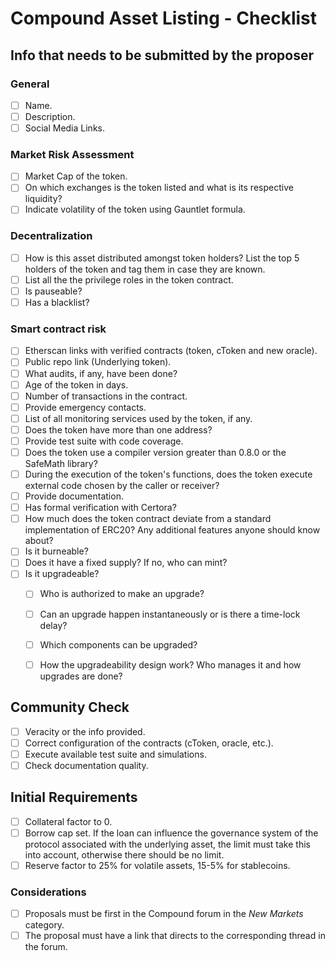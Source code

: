 # Compound Asset Listing - Checklist

## Info that needs to be submitted by the proposer

### General

- [ ] Name.
- [ ] Description.
- [ ] Social Media Links.

### Market Risk Assessment

- [ ] Market Cap of the token.
- [ ] On which exchanges is the token listed and what is its respective liquidity?
- [ ] Indicate volatility of the token using Gauntlet formula.

### Decentralization

- [ ] How is this asset distributed amongst token holders? List the top 5 holders of the token and tag them in case they are known.
- [ ] List all the the privilege roles in the token contract.
- [ ] Is pauseable?
- [ ] Has a blacklist?

### Smart contract risk

- [ ] Etherscan links with verified contracts (token, cToken and new oracle).
- [ ] Public repo link (Underlying token).
- [ ] What audits, if any, have been done?
- [ ] Age of the token in days.
- [ ] Number of transactions in the contract.
- [ ] Provide emergency contacts.
- [ ] List of all monitoring services used by the token, if any.
- [ ] Does the token have more than one address?
- [ ] Provide test suite with code coverage.
- [ ] Does the token use a compiler version greater than 0.8.0 or the SafeMath library?
- [ ] During the execution of the token's functions, does the token execute external code chosen by the caller or receiver?
- [ ] Provide documentation.
- [ ] Has formal verification with Certora?
- [ ] How much does the token contract deviate from a standard implementation of ERC20? Any additional features anyone should know about?
- [ ] Is it burneable?
- [ ] Does it have a fixed supply? If no, who can mint?
- [ ] Is it upgradeable?
  - [ ] Who is authorized to make an upgrade?
  - [ ] Can an upgrade happen instantaneously or is there a time-lock delay?
  - [ ] Which components can be upgraded?
  - [ ] How the upgradeability design work? Who manages it and how upgrades are done?


## Community Check

- [ ] Veracity or the info provided.
- [ ] Correct configuration of the contracts (cToken, oracle, etc.).
- [ ] Execute available test suite and simulations.
- [ ] Check documentation quality.

## Initial Requirements

- [ ] Collateral factor to 0.
- [ ] Borrow cap set. If the loan can influence the governance system of the protocol associated with the underlying asset, the limit must take this into account, otherwise there should be no limit.
- [ ] Reserve factor to 25% for volatile assets, 15-5% for stablecoins.

### Considerations

- [ ] Proposals must be first in the Compound forum in the *New Markets* category.
- [ ] The proposal must have a link that directs to the corresponding thread in the forum.
